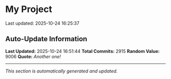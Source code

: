 # My Project


Last updated: 2025-10-24 16:25:37










































































































































































































































































































































































































































































































































































































































































































































































































































































































































































































































































































































































































































































































































































































































































































































































































































































































































































































































































































































































































































































































































































































































































































































































































































































































































































































































































































































































































































































































































































































































































































































































































































































































































































































































## Auto-Update Information

**Last Updated:** 2025-10-24 16:51:44
**Total Commits:** 2915
**Random Value:** 9006
**Quote:** _Another one!_

---
_This section is automatically generated and updated._